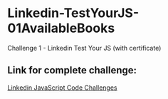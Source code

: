 # Linkedin-TestYourJS-01AvailableBooks
 Challenge 1 - Linkedin Test Your JS (with certificate)

## Link for complete challenge:
<a href="https://www.linkedin.com/learning/javascript-code-challenges/available-books?autoSkip=true&autoplay=true&resume=false">Linkedin JavaScript Code Challenges</a>
